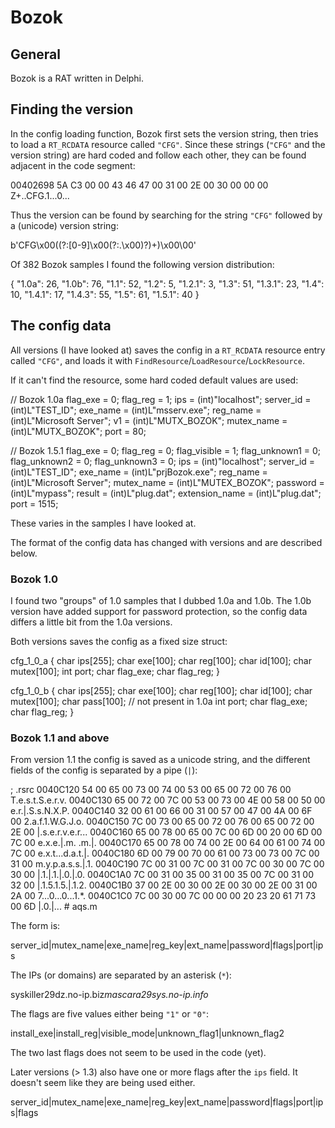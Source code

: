 # Bozok

## General

Bozok is a RAT written in Delphi.

## Finding the version

In the config loading function, Bozok first sets the version string, then tries to load a `RT_RCDATA` resource called `"CFG"`.
Since these strings (`"CFG"` and the version string) are hard coded and follow each other, they can be found adjacent in the code segment:

  00402698  5A C3 00 00 43 46 47 00  31 00 2E 00 30 00 00 00  Z+..CFG.1...0...
  
Thus the version can be found by searching for the string `"CFG"` followed by a (unicode) version string:

  b'CFG\x00((?:[0-9]\x00(?:\.\x00)?)+)\x00\00'

Of 382 Bozok samples I found the following version distribution:

  {
    "1.0a": 26,
    "1.0b": 76,
    "1.1": 52,
    "1.2": 5,
    "1.2.1": 3,
    "1.3": 51,
    "1.3.1": 23,
    "1.4": 10,
    "1.4.1": 17,
    "1.4.3": 55,
    "1.5": 61,
    "1.5.1": 40
  }
  
## The config data

All versions (I have looked at) saves the config in a `RT_RCDATA` resource entry called `"CFG"`, and loads it 
with `FindResource`/`LoadResource`/`LockResource`.

If it can't find the resource, some hard coded default values are used:
  
  // Bozok 1.0a
  flag_exe = 0;
  flag_reg = 1;
  ips = (int)"localhost";
  server_id = (int)L"TEST_ID";
  exe_name = (int)L"msserv.exe";
  reg_name = (int)L"Microsoft Server";
  v1 = (int)L"MUTX_BOZOK";
  mutex_name = (int)L"MUTX_BOZOK";
  port = 80;
  
  // Bozok 1.5.1
  flag_exe = 0;
  flag_reg = 0;
  flag_visible = 1;
  flag_unknown1 = 0;
  flag_unknown2 = 0;
  flag_unknown3 = 0;
  ips = (int)"localhost";
  server_id = (int)L"TEST_ID";
  exe_name = (int)L"prjBozok.exe";
  reg_name = (int)L"Microsoft Server";
  mutex_name = (int)L"MUTEX_BOZOK";
  password = (int)L"mypass";
  result = (int)L"plug.dat";
  extension_name = (int)L"plug.dat";
  port = 1515;
  

These varies in the samples I have looked at.
  

The format of the config data has changed with versions and are described below.

### Bozok 1.0 

I found two "groups" of 1.0 samples that I dubbed 1.0a and 1.0b. 
The 1.0b version have added support for password protection, so the config data
differs a little bit from the 1.0a versions.

Both versions saves the config as a fixed size struct:

  cfg_1_0_a {
    char ips[255];
    char exe[100];
    char reg[100];
    char id[100];
    char mutex[100];
    int port;
    char flag_exe;
    char flag_reg;
  }

  cfg_1_0_b {
    char ips[255];
    char exe[100];
    char reg[100];
    char id[100];
    char mutex[100];
    char pass[100];       // not present in 1.0a
    int port;
    char flag_exe;
    char flag_reg;
  }
    
### Bozok 1.1 and above

From version 1.1 the config is saved as a unicode string, and the different fields of the config is separated by a pipe (`|`):

  ; .rsrc 
  0040C120  54 00 65 00 73 00 74 00  53 00 65 00 72 00 76 00  T.e.s.t.S.e.r.v.
  0040C130  65 00 72 00 7C 00 53 00  73 00 4E 00 58 00 50 00  e.r.|.S.s.N.X.P.
  0040C140  32 00 61 00 66 00 31 00  57 00 47 00 4A 00 6F 00  2.a.f.1.W.G.J.o.
  0040C150  7C 00 73 00 65 00 72 00  76 00 65 00 72 00 2E 00  |.s.e.r.v.e.r...
  0040C160  65 00 78 00 65 00 7C 00  6D 00 20 00 6D 00 7C 00  e.x.e.|.m. .m.|.
  0040C170  65 00 78 00 74 00 2E 00  64 00 61 00 74 00 7C 00  e.x.t...d.a.t.|.
  0040C180  6D 00 79 00 70 00 61 00  73 00 73 00 7C 00 31 00  m.y.p.a.s.s.|.1.
  0040C190  7C 00 31 00 7C 00 31 00  7C 00 30 00 7C 00 30 00  |.1.|.1.|.0.|.0.
  0040C1A0  7C 00 31 00 35 00 31 00  35 00 7C 00 31 00 32 00  |.1.5.1.5.|.1.2.
  0040C1B0  37 00 2E 00 30 00 2E 00  30 00 2E 00 31 00 2A 00  7...0...0...1.*.
  0040C1C0  7C 00 30 00 7C 00 00 00  20 23 20 61 71 73 00 6D  |.0.|... # aqs.m

The form is:

  server_id|mutex_name|exe_name|reg_key|ext_name|password|flags|port|ips
  
The IPs (or domains) are separated by an asterisk (`*`):

  syskiller29dz.no-ip.biz*mascara29sys.no-ip.info*
  
The flags are five values either being `"1"` or `"0"`:
  
  install_exe|install_reg|visible_mode|unknown_flag1|unknown_flag2
  
The two last flags does not seem to be used in the code (yet).

Later versions (> 1.3) also have one or more flags after the `ips` field. It doesn't seem like they are being used either.

  server_id|mutex_name|exe_name|reg_key|ext_name|password|flags|port|ips|flags
